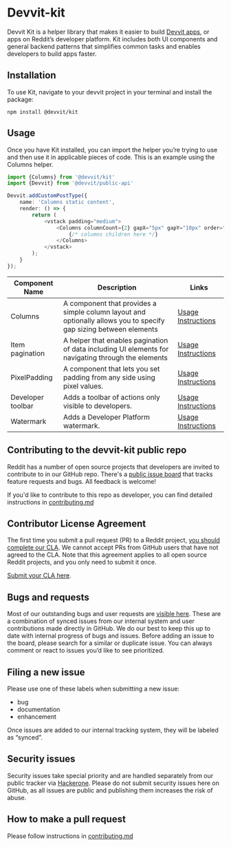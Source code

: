 # Devvit-kit

Devvit Kit is a helper library that makes it easier to build [Devvit apps](https://developers.reddit.com),
or apps on Reddit’s developer platform.
Kit includes both UI components and general backend patterns that simplifies common tasks and enables developers to
build apps faster.

## Installation

To use Kit, navigate to your devvit project in your terminal and install the package:

`npm install @devvit/kit`

## Usage

Once you have Kit installed, you can import the helper you’re trying to use and then use it in applicable pieces of
code. This is an example using the Columns helper.

```typescript jsx
import {Columns} from '@devvit/kit'
import {Devvit} from '@devvit/public-api'

Devvit.addCustomPostType({
    name: 'Columns static content',
    render: () => {
        return (
            <vstack padding="medium">
                <Columns columnCount={2} gapX="5px" gapY="10px" order="column">
                    {/* columns children here */}
                </Columns>
            </vstack>
        );
    }
});
```

| Component Name    | Description                                                                                                      | Links                                                  |
|-------------------|------------------------------------------------------------------------------------------------------------------|--------------------------------------------------------|
| Columns           | A component that provides a simple column layout and optionally allows you to specify gap sizing between elements | [Usage Instructions](./src/columns/readme.md)          |
| Item pagination   | A helper that enables pagination of data including UI elements for navigating through the elements               | [Usage Instructions](./src/item-pagination/readme.md)  |
| PixelPadding      | A component that lets you set padding from any side using pixel values.                                          | [Usage Instructions](./src/pixel-padding/readme.md)    |
| Developer toolbar | Adds a toolbar of actions only visible to developers.                                                            | [Usage Instructions](./src/dev-toolbar/readme.md)      |
| Watermark         | Adds a Developer Platform watermark.                                                      | [Usage Instructions](./src/devvit-watermark/readme.md) |

## Contributing to the devvit-kit public repo

Reddit has a number of open source projects that developers are invited to contribute to in our GitHub repo.
There's a [public issue board](https://github.com/reddit/devvit-kit/issues) that tracks feature requests and bugs.
All feedback is welcome!

If you'd like to contribute to this repo as developer, you can find detailed instructions
in [contributing.md](contributing.md)

## Contributor License Agreement

The first time you submit a pull request (PR) to a Reddit
project, [you should complete our CLA](https://docs.google.com/forms/d/e/1FAIpQLScG6Bf3yqS05yWV0pbh5Q60AsaXP2mw35_i7ZA19_7jWNJKsg/viewform).
We cannot accept PRs from GitHub users that have not agreed to the CLA.
Note that this agreement applies to all open source Reddit projects, and you only need to submit it once.

[Submit your CLA here](https://docs.google.com/forms/d/e/1FAIpQLScG6Bf3yqS05yWV0pbh5Q60AsaXP2mw35_i7ZA19_7jWNJKsg/viewform?usp=sf_link).

## Bugs and requests

Most of our outstanding bugs and user requests are [visible here](https://github.com/reddit/devvit-kit/issues).
These are a combination of synced issues from our internal system and user contributions made directly in GitHub.
We do our best to keep this up to date with internal progress of bugs and issues.
Before adding an issue to the board, please search for a similar or duplicate issue.
You can always comment or react to issues you’d like to see prioritized.

## Filing a new issue

Please use one of these labels when submitting a new issue:

- bug
- documentation
- enhancement

Once issues are added to our internal tracking system, they will be labeled as “synced”.

## Security issues

Security issues take special priority and are handled separately from our public tracker
via [Hackerone](https://www.hackerone.com/).
Please do not submit security issues here on GitHub, as all issues are public and publishing them increases the risk of
abuse.

## How to make a pull request

Please follow instructions in [contributing.md](contributing.md)
